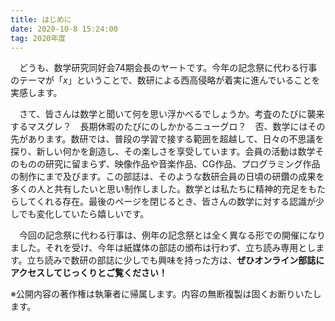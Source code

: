 ```yaml
---
title: はじめに
date: 2020-10-8 15:24:00
tag: 2020年度
---
```


　どうも、数学研究同好会74期会長のヤートです。今年の記念祭に代わる行事のテーマが「$x$」ということで、数研による西高侵略が着実に進んでいることを実感します。

　さて、皆さんは数学と聞いて何を思い浮かべるでしょうか。考査のたびに襲来するマスグレ？　長期休暇のたびにのしかかるニューグロ？　否、数学にはその先があります。数研では、普段の学習で接する範囲を超越して、日々の不思議を探り、新しい何かを創造し、その楽しさを享受しています。会員の活動は数学そのものの研究に留まらず、映像作品や音楽作品、CG作品、プログラミング作品の制作にまで及びます。この部誌は、そのような数研会員の日頃の研鑽の成果を多くの人と共有したいと思い制作しました。数学とは私たちに精神的充足をもたらしてくれる存在。最後のページを閉じるとき、皆さんの数学に対する認識が少しでも変化していたら嬉しいです。

　今回の記念祭に代わる行事は、例年の記念祭とは全く異なる形での開催になりました。それを受け、今年は紙媒体の部誌の頒布は行わず、立ち読み専用とします。立ち読みで数研の部誌に少しでも興味を持った方は、**ぜひオンライン部誌にアクセスしてじっくりとご覧ください！**

※公開内容の著作権は執筆者に帰属します。内容の無断複製は固くお断りいたします。　
